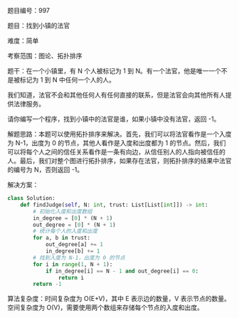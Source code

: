 题目编号：997

题目：找到小镇的法官

难度：简单

考察范围：图论、拓扑排序

题干：在一个小镇里，有 N 个人被标记为 1 到 N。有一个法官，他是唯一一个不是被标记为 1 到 N 中任何一个人的人。

我们知道，法官不会和其他任何人有任何直接的联系，但是法官会向其他所有人提供法律服务。

请你编写一个程序，找到小镇中的法官是谁，如果小镇中没有法官，返回 -1。

解题思路：本题可以使用拓扑排序来解决。首先，我们可以将法官看作是一个入度为 N-1，出度为 0 的节点，其他人看作是入度和出度都为 1 的节点。然后，我们可以将每个人之间的信任关系看作是一条有向边，从信任别人的人指向被信任的人。最后，我们对整个图进行拓扑排序，如果存在法官，则拓扑排序的结果中法官的编号为 N，否则返回 -1。

解决方案：

```python
class Solution:
    def findJudge(self, N: int, trust: List[List[int]]) -> int:
        # 初始化入度和出度数组
        in_degree = [0] * (N + 1)
        out_degree = [0] * (N + 1)
        # 统计每个人的入度和出度
        for a, b in trust:
            out_degree[a] += 1
            in_degree[b] += 1
        # 找到入度为 N-1，出度为 0 的节点
        for i in range(1, N + 1):
            if in_degree[i] == N - 1 and out_degree[i] == 0:
                return i
        return -1
```

算法复杂度：时间复杂度为 O(E+V)，其中 E 表示边的数量，V 表示节点的数量。空间复杂度为 O(V)，需要使用两个数组来存储每个节点的入度和出度。